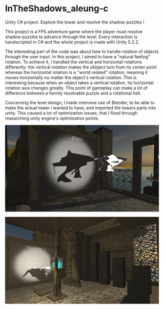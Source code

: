 # InTheShadows_aleung-c
Unity C# project. Explore the tower and resolve the shadow puzzles !

This project is a FPS adventure game where the player must resolve shadow puzzles to advance through the level. Every interaction is handscripted in C# and the whole project is made with Unity 5.2.2. 

The interesting part of the code was about how to handle rotation of objects through the user input. In this project, I aimed to have a "natural feeling" rotation. 
To achieve it, I handled the vertical and horizontal rotations differently: the vertical rotation makes the obbject turn from its center point whereas the horizontal rotation is a "world related" rotation, meaning it moves horizontally no matter the object's vertical rotation. This is interesting because when an object takes a vertical rotation, its horizontal rotation axis changes greatly. 
This point of gameplay can make a lot of difference between a funnily resolvable puzzle and a rotational hell. 

Concerning the level design, I made intensive use of Blender, to be able to make the actual tower i wanted to have, and imported the towers parts into unity. This caused a lot of optimization issues, that I fixed through researching unity engine's optimization points.

![Alt text](./cover/in_the_shadows_screen1.jpg "in the shadow screen 1")

![Alt text](./cover/in_the_shadows_screen2.jpg "in the shadow screen 2")
